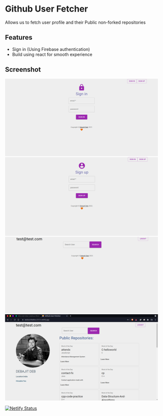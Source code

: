 # Github User Fetcher

Allows us to fetch user profile and their Public non-forked repositories

## Features
- Sign in (Using Firebase authentication)
- Build using react for smooth experience

## Screenshot
![Sign In](screenshots/signin.png)
![Sign Up](screenshots/signup.png)
![Dashboard](screenshots/homepage.png)
![Query](screenshots/query.png)


[![Netlify Status](https://api.netlify.com/api/v1/badges/c878bcf9-c161-41f3-9293-c84de9dd8fb3/deploy-status)](https://app.netlify.com/sites/zealous-bhabha-c37c7c/deploys)